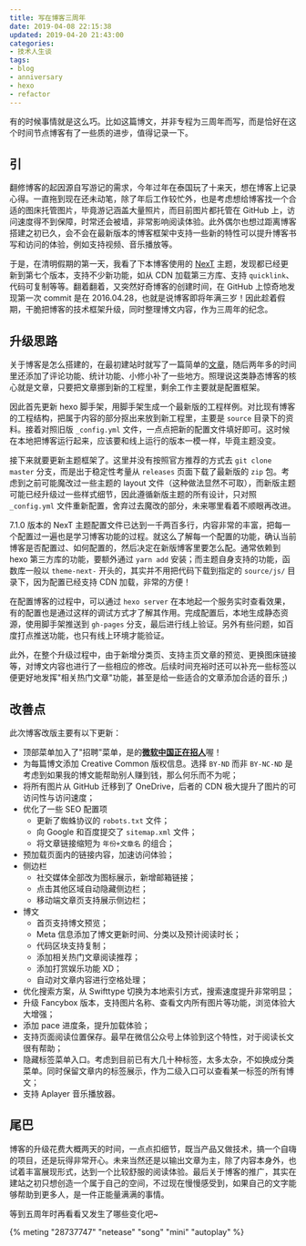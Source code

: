 ```yaml
---
title: 写在博客三周年
date: 2019-04-08 22:15:38
updated: 2019-04-20 21:43:00
categories:
- 技术人生谈
tags:
- blog
- anniversary
- hexo
- refactor
---
```


有的时候事情就是这么巧。比如这篇博文，并非专程为三周年而写，而是恰好在这个时间节点博客有了一些质的进步，值得记录一下。

<!-- more -->

## 引

翻修博客的起因源自写游记的需求，今年过年在泰国玩了十来天，想在博客上记录心得。一直拖到现在还未动笔，除了年后工作较忙外，也是考虑想给博客找一个合适的图床托管图片，毕竟游记涵盖大量照片，而目前图片都托管在 GitHub 上，访问速度得不到保障，时常还会被墙，非常影响阅读体验。此外偶尔也想过距离博客搭建之初已久，会不会在最新版本的博客框架中支持一些新的特性可以提升博客书写和访问的体验，例如支持视频、音乐播放等。

于是，在清明假期的第一天，我看了下本博客使用的 [NexT](https://github.com/theme-next/hexo-theme-next) 主题，发现都已经更新到第七个版本，支持不少新功能，如从 CDN 加载第三方库、支持 `quicklink`、代码可复制等等。翻着翻着，又突然好奇博客的创建时间，在 GitHub 上惊奇地发现第一次 commit 是在 2016.04.28，也就是说博客即将年满三岁！因此趁着假期，干脆把博客的技术框架升级，同时整理博文内容，作为三周年的纪念。

## 升级思路

关于博客是怎么搭建的，在最初建站时就写了一篇简单的[文章](https://blog.joouis.com/2016/build-a-blog-in-5-minutes/)，随后两年多的时间里还添加了评论功能、统计功能、小修小补了一些地方。照理说这类静态博客的核心就是文章，只要把文章挪到新的工程里，剩余工作主要就是配置框架。

因此首先更新 hexo 脚手架，用脚手架生成一个最新版的工程样例。对比现有博客的工程结构，把属于内容的部分抠出来放到新工程里，主要是 `source` 目录下的资料。接着对照旧版 `_config.yml` 文件，一点点把新的配置文件填好即可。这时候在本地把博客运行起来，应该要和线上运行的版本一模一样，毕竟主题没变。

接下来就要更新主题框架了。这里并没有按照官方推荐的方式去 `git clone` `master` 分支，而是出于稳定性考量从 `releases` 页面下载了最新版的 `zip` 包。考虑到之前可能魔改过一些主题的 layout 文件（这种做法显然不可取），而新版主题可能已经升级过一些样式细节，因此遵循新版主题的所有设计，只对照 `_config.yml` 文件重新配置，舍弃过去魔改的部分，未来哪里看着不顺眼再改进。

7.1.0 版本的 NexT 主题配置文件已达到一千两百多行，内容非常的丰富，把每一个配置过一遍也是学习博客功能的过程。就这么了解每一个配置的功能，确认当前博客是否配置过、如何配置的，然后决定在新版博客里要怎么配。通常依赖到 hexo 第三方库的功能，要额外通过 `yarn add` 安装；而主题自身支持的功能，函数库一般以 `theme-next-` 开头的，其实并不用把代码下载到指定的 `source/js/` 目录下，因为配置已经支持 CDN 加载，非常的方便！

在配置博客的过程中，可以通过 `hexo server` 在本地起一个服务实时查看效果，有的配置也是通过这样的调试方式才了解其作用。完成配置后，本地生成静态资源，使用脚手架推送到 `gh-pages` 分支，最后进行线上验证。另外有些问题，如百度打点推送功能，也只有线上环境才能验证。

此外，在整个升级过程中，由于新增分类页、支持主页文章的预览、更换图床链接等，对博文内容也进行了一些相应的修改。后续时间充裕时还可以补充一些标签以便更好地发挥"相关热门文章"功能，甚至是给一些适合的文章添加合适的音乐 ;)

## 改善点

此次博客改版主要有以下更新：

- 顶部菜单加入了"招聘"菜单，是的[**微软中国正在招人**](https://blog.joouis.com/recruit/)喔！
- 为每篇博文添加 Creative Common 版权信息。选择 `BY-ND` 而非 `BY-NC-ND` 是考虑到如果我的博文能帮助别人赚到钱，那么何乐而不为呢；
- 将所有图片从 GitHub 迁移到了 OneDrive，后者的 CDN 极大提升了图片的可访问性与访问速度；
- 优化了一些 SEO 配置项
  - 更新了蜘蛛协议的 `robots.txt` 文件；
  - 向 Google 和百度提交了 `sitemap.xml` 文件；
  - 将文章链接缩短为 `年份+文章名` 的组合；
- 预加载页面内的链接内容，加速访问体验；
- 侧边栏
  - 社交媒体全部改为图标展示，新增邮箱链接；
  - 点击其他区域自动隐藏侧边栏；
  - 移动端文章页支持展示侧边栏；
- 博文
  - 首页支持博文预览；
  - Meta 信息添加了博文更新时间、分类以及预计阅读时长；
  - 代码区块支持复制；
  - 添加相关热门文章阅读推荐；
  - 添加打赏娱乐功能 XD；
  - 自动对文章内容进行空格处理；
- 优化搜索方案，从 Swifttype 切换为本地索引方式，搜索速度提升非常明显；
- 升级 Fancybox 版本，支持图片名称、查看文内所有图片等功能，浏览体验大大增强；
- 添加 pace 进度条，提升加载体验；
- 支持页面阅读位置保存。最早在微信公众号上体验到这个特性，对于阅读长文很有帮助；
- 隐藏标签菜单入口。考虑到目前已有大几十种标签，太多太杂，不如换成分类菜单。同时保留文章内的标签展示，作为二级入口可以查看某一标签的所有博文；
- 支持 Aplayer 音乐播放器。

## 尾巴

博客的升级花费大概两天的时间，一点点扣细节，既当产品又做技术，搞一个自嗨的项目，还是玩得非常开心。未来当然还是以输出文章为主，除了内容本身外，也试着丰富展现形式，达到一个比较舒服的阅读体验。最后关于博客的推广，其实在建站之初只想创造一个属于自己的空间，不过现在慢慢感受到，如果自己的文字能够帮助到更多人，是一件正能量满满的事情。

等到五周年时再看看又发生了哪些变化吧~

{% meting "28737747" "netease" "song" "mini" "autoplay" %}